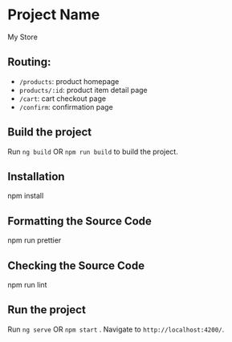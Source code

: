 # Project Name
My Store
## Routing:
+ `/products`: product homepage 
+ `products/:id`: product item detail page 
+ `/cart`: cart checkout page 
+ `/confirm`: confirmation page
## Build the project

Run `ng build` OR `npm run build` to build the project.

## Installation

npm install

## Formatting the Source Code

npm run prettier

## Checking the Source Code 

npm run lint

## Run the project

Run `ng serve` OR `npm start` . 
Navigate to `http://localhost:4200/`. 